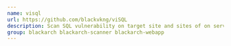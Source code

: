 ```yaml
---
name: visql
url: https://github.com/blackvkng/viSQL
description: Scan SQL vulnerability on target site and sites of on server.
group: blackarch blackarch-scanner blackarch-webapp
---
```

